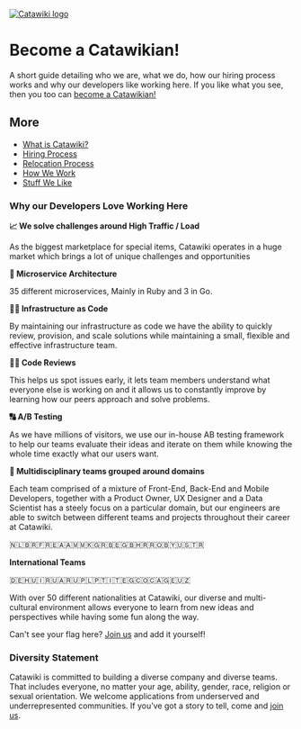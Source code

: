  
[![Catawiki logo](catawiki.png)](https://www.catawiki.com)


# Become a Catawikian!

A short guide detailing who we are, what we do, how our hiring process works and why our developers like working here. If you like what you see, then you too can [become a Catawikian!](https://www.catawiki.com/jobs/) 

## More
* [What is Catawiki?](What%20is%20Catawiki.md)
* [Hiring Process](Hiring%20Process.md)
* [Relocation Process](Relocation%20Process.md)
* [How We Work](How%20We%20Work.md)
* [Stuff We Like](Stuff%20We%20Like.md)

### Why our Developers Love Working Here

**📈 We solve challenges around High Traffic / Load**

As the biggest marketplace for special items, Catawiki operates in a huge market which brings a lot of unique challenges and opportunities

**💎 Microservice Architecture**

35 different microservices, Mainly in Ruby and 3 in Go.

**👩‍💻 Infrastructure as Code**

By maintaining our infrastructure as code we have the ability to quickly review, provision, and scale solutions while maintaining a small, flexible and effective infrastructure team.

**👨‍🎓 Code Reviews**

This helps us spot issues early, it lets team members understand what everyone else is working on and it allows us to constantly improve by learning how our peers approach and solve problems.

**🔠 A/B Testing**

As we have millions of visitors, we use our in-house AB testing framework to help our teams evaluate their ideas and iterate on them while knowing the whole time exactly what our users want.

**👥 Multidisciplinary teams grouped around domains**

Each team comprised of a mixture of Front-End, Back-End and Mobile Developers, together with a Product Owner, UX Designer and a Data Scientist has a steely focus on a particular domain, but our engineers are able to switch between different teams and projects throughout their career at Catawiki. 

🇳🇱🇧🇷🇫🇷🇪🇦🇦🇲🇲🇰🇬🇷🇧🇪🇬🇧🇭🇷🇷🇴🇧🇾🇺🇸🇹🇷 

**International Teams**  

🇩🇪🇭🇺🇮🇷🇺🇦🇷🇺🇵🇱🇵🇹🇮🇹🇪🇬🇨🇴🇨🇦🇬🇪🇺🇿  


With over 50 different nationalities at Catawiki, our diverse and multi-cultural environment allows everyone to learn from new ideas and perspectives while having some fun along the way.

Can't see your flag here? [Join us](https://www.catawiki.com/jobs) and add it yourself!


### Diversity Statement

Catawiki is committed to building a diverse company and diverse teams. That includes everyone, no matter your age, ability, gender, race, religion or sexual orientation. We welcome applications from underserved and underrepresented communities. If you’ve got a story to tell, come and [join us](https://www.catawiki.com/jobs).
